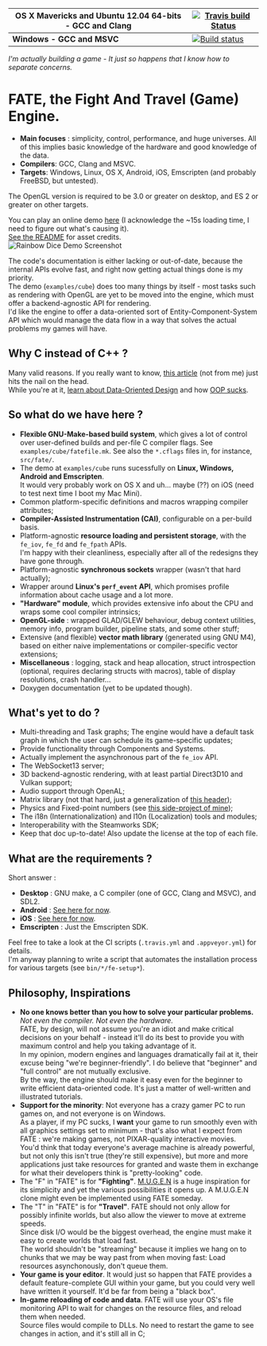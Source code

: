 | **OS X Mavericks and Ubuntu 12.04 64-bits - GCC and Clang**  | [![Travis build Status](https://travis-ci.org/yoanlcq/FATE.png?branch=master)](https://travis-ci.org/yoanlcq/FATE)  |
|---|---|
| **Windows - GCC and MSVC**  | [![Build status](https://ci.appveyor.com/api/projects/status/ca669xiyxll64vec?svg=true)](https://ci.appveyor.com/project/yoanlcq/fate)  |
  
*I'm actually building a game - It just so happens that I know how to separate concerns.*  

# FATE, the Fight And Travel (Game) Engine.  
- **Main focuses** : simplicity, control, performance, and huge universes. All of this implies basic knowledge of the hardware and good knowledge of the data.  
- **Compilers**: GCC, Clang and MSVC.
- **Targets**: Windows, Linux, OS X, Android, iOS, Emscripten (and probably FreeBSD, but untested).  

The OpenGL version is required to be 3.0 or greater on desktop, and ES 2 or greater on other targets.  
    
You can play an online demo [here](http://yoanlecoq.com/dl/fate_cube_demo) (I acknowledge the ~15s loading time, I need to figure out what's causing it).  
[See the README](https://github.com/yoanlcq/FATE/tree/master/examples/cube) for asset credits.  
![Rainbow Dice Demo Screenshot](http://yoanlecoq.com/dl/fate_cube_demo/fate0_2_0_rainbow_dice.png)  
  
The code's documentation is either lacking or out-of-date, because the internal APIs evolve fast, and right now getting actual things done is my priority.  
The demo (`examples/cube`) does too many things by itself - most tasks such as rendering with OpenGL are yet to be moved into the engine, which must offer a backend-agnostic API for rendering.  
I'd like the engine to offer a data-oriented sort of Entity-Component-System API which would manage the data flow in a way that solves the actual problems my games will have.  

## Why C instead of C++ ?
Many valid reasons. If you really want to know, [this article](http://crafn.kapsi.fi/new_engine.html) (not from me) just hits the nail on the head.  
While you're at it, [learn about Data-Oriented Design](https://github.com/taylor001/data-oriented-design) and how [OOP sucks](http://harmful.cat-v.org/software/OO_programming/).

## So what do we have here ?
- **Flexible GNU-Make-based build system**, which gives a lot of control over user-defined builds and per-file C compiler flags.   See `examples/cube/fatefile.mk`. See also the `*.cflags` files in, for instance, `src/fate/`.
- The demo at `examples/cube` runs sucessfully on **Linux, Windows, Android and Emscripten**.  
  It would very probably work on OS X and uh... maybe (??) on iOS (need to test next time I boot my Mac Mini).
- Common platform-specific definitions and macros wrapping compiler attributes;
- **Compiler-Assisted Instrumentation (CAI)**, configurable on a per-build basis.
- Platform-agnostic **resource loading and persistent storage**, with the `fe_iov`, `fe_fd` and `fe_fpath` APIs.  
  I'm happy with their cleanliness, especially after all of the redesigns they have gone through.
- Platform-agnostic **synchronous sockets** wrapper (wasn't that hard actually);
- Wrapper around **Linux's `perf_event` API**, which promises profile information about cache usage and a lot more.
- **"Hardware" module**, which provides extensive info about the CPU and wraps some cool compiler intrinsics;
- **OpenGL-side** : wrapped GLAD/GLEW behaviour, debug context utilities, memory info, program builder, pipeline stats, and some other stuff;
- Extensive (and flexible) **vector math library** (generated using GNU M4), based on either naive implementations or compiler-specific vector extensions;
- **Miscellaneous** : logging, stack and heap allocation, struct introspection (optional, requires declaring structs with macros), table of display resolutions, crash handler...
- Doxygen documentation (yet to be updated though).

## What's yet to do ?
- Multi-threading and Task graphs; The engine would have a default task graph in which the user can schedule its game-specific updates;
- Provide functionality through Components and Systems.
- Actually implement the asynchronous part of the `fe_iov` API.
- The WebSocket13 server;
- 3D backend-agnostic rendering, with at least partial Direct3D10 and Vulkan support;
- Audio support through OpenAL;
- Matrix library (not that hard, just a generalization of [this header](http://github.com/datenwolf/linmath));
- Physics and Fixed-point numbers (see [this side-project of mine](http://github.com/yoanlcq/boulette-physiques));
- The i18n (Internationalization) and l10n (Localization) tools and modules;
- Interoperability with the Steamworks SDK;
- Keep that doc up-to-date! Also update the license at the top of each file.

## What are the requirements ?
Short answer :
- **Desktop** : GNU make, a C compiler (one of GCC, Clang and MSVC), and SDL2. 
- **Android** : [See here for now](https://github.com/yoanlcq/FATE/wiki/Android-setup).
- **iOS** : [See here for now](https://github.com/yoanlcq/FATE/wiki/Setting-up-SDL2-for-iOS-on-XCode-7.2).
- **Emscripten** : Just the Emscripten SDK.
  
Feel free to take a look at the CI scripts (`.travis.yml` and `.appveyor.yml`) for details.  
I'm anyway planning to write a script that automates the installation process for various targets (see `bin/*/fe-setup*`).  

## Philosophy, Inspirations
- **No one knows better than you how to solve your particular problems.** *Not even the compiler. Not even the hardware.*  
  FATE, by design, will not assume you're an idiot and make critical decisions on your behalf - instead it'll do its best to provide you with maximum control and help you taking advantage of it.  
  In my opinion, modern engines and languages dramatically fail at it, their excuse being "we're beginner-friendly". I do believe that "beginner" and "full control" are not mutually exclusive.  
  By the way, the engine should make it easy even for the beginner to write efficient data-oriented code. It's just a matter of well-written and illustrated tutorials.
- **Support for the minority**: Not everyone has a crazy gamer PC to run games on, and not everyone is on Windows.  
  As a player, if my PC sucks, I **want** your game to run smoothly even with all graphics settings set to minimum - that's also what I expect from FATE : we're making games, not PIXAR-quality interactive movies.  
  You'd think that today everyone's average machine is already powerful, but not only this isn't true (they're still expensive), but more and more applications just take resources for granted and waste them in exchange for what their developers think is "pretty-looking" code.
- The "F" in "FATE" is for **"Fighting"**. [M.U.G.E.N](https://en.wikipedia.org/wiki/M.U.G.E.N) is a huge inspiration for its simplicity and yet the various possibilities it opens up. A M.U.G.E.N clone might even be implemented using FATE someday.
- The "T" in "FATE" is for **"Travel"**. FATE should not only allow for possibly infinite worlds, but also allow the viewer to move at extreme speeds.   
  Since disk I/O would be the biggest overhead, the engine must make it easy to create worlds that load fast.  
  The world shouldn't be "streaming" because it implies we hang on to chunks that we may be way past from when moving fast: Load resources asynchonously, don't queue them.  
- **Your game is your editor**. It would just so happen that FATE provides a default feature-complete GUI within your game, but you could very well have written it yourself. It'd be far from being a "black box".
- **In-game reloading of code and data**. FATE will use your OS's file monitoring API to wait for changes on the resource files, and reload them when needed.  
  Source files would compile to DLLs. No need to restart the game to see changes in action, and it's still all in C;

